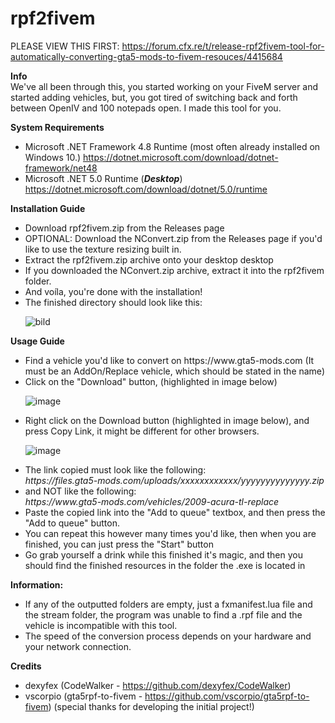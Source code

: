 <h1>rpf2fivem</h1>

PLEASE VIEW THIS FIRST: https://forum.cfx.re/t/release-rpf2fivem-tool-for-automatically-converting-gta5-mods-to-fivem-resouces/4415684

<b>Info</b>\
We've all been through this, you started working on your FiveM server and started adding vehicles, but, you got tired of switching back and forth between OpenIV and 100 notepads open. I made this tool for you.


<b>System Requirements</b>
- Microsoft .NET Framework 4.8 Runtime (most often already installed on Windows 10.)
https://dotnet.microsoft.com/download/dotnet-framework/net48
- Microsoft .NET 5.0 Runtime (***Desktop***)
https://dotnet.microsoft.com/download/dotnet/5.0/runtime


<b>Installation Guide</b>
<ul>
  <li>Download rpf2fivem.zip from the Releases page</li>
  <li>OPTIONAL: Download the NConvert.zip from the Releases page if you'd like to use the texture resizing built in.</li>
  <li>Extract the rpf2fivem.zip archive onto your desktop desktop</li>
  <li>If you downloaded the NConvert.zip archive, extract it into the rpf2fivem folder.</li>
  <li>And voíla, you're done with the installation!</li>
  <li>The finished directory should look like this:</li>
  
  ![bild](https://user-images.githubusercontent.com/38162785/128943774-0da58efa-baed-4b85-a354-6501a956e07b.png)

</ul>
  
  
<b>Usage Guide</b>
<ul>
  <li>Find a vehicle you'd like to convert on https://www.gta5-mods.com (It must be an AddOn/Replace vehicle, which should be stated in the name)</li>
  <li>Click on the "Download" button, (highlighted in image below)</li>

  ![image](https://user-images.githubusercontent.com/38162785/128640396-026c33eb-34a4-4021-809c-2b8483b450be.png)

  <li>Right click on the Download button (highlighted in image below), and press Copy Link, it might be different for other browsers.</li>
  
  ![image](https://user-images.githubusercontent.com/38162785/128640638-223e478f-8d0f-4355-8935-a14a843ccc0a.png)

  <li>The link copied must look like the following:</li>
  <i>https://files.gta5-mods.com/uploads/xxxxxxxxxxxx/yyyyyyyyyyyyyy.zip</i>
  <li>and NOT like the following:</li>
  <i>https://www.gta5-mods.com/vehicles/2009-acura-tl-replace</i>
  
  <li>Paste the copied link into the "Add to queue" textbox, and then press the "Add to queue" button.</li>
  <li>You can repeat this however many times you'd like, then when you are finished, you can just press the "Start" button</li>
  <li>Go grab yourself a drink while this finished it's magic, and then you should find the finished resources in the folder the .exe is located in</li>
</ul>
  
<b>Information:</b>
<ul>
  <li>If any of the outputted folders are empty, just a fxmanifest.lua file and the stream folder, the program was unable to find a .rpf file and the vehicle is    incompatible with this tool.</li>
  <li>The speed of the conversion process depends on your hardware and your network connection.</li>
</ul>


  
<b>Credits</b>
- dexyfex (CodeWalker - https://github.com/dexyfex/CodeWalker)
- vscorpio (gta5rpf-to-fivem - https://github.com/vscorpio/gta5rpf-to-fivem) (special thanks for developing the initial project!)
